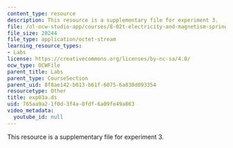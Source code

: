```yaml
---
content_type: resource
description: This resource is a supplementary file for experiment 3.
file: /ol-ocw-studio-app/courses/8-02t-electricity-and-magnetism-spring-2005/765aa9a21f0d3f4a8fdf6a09fe49a863_exp03a.ds
file_size: 20244
file_type: application/octet-stream
learning_resource_types:
- Labs
license: https://creativecommons.org/licenses/by-nc-sa/4.0/
ocw_type: OCWFile
parent_title: Labs
parent_type: CourseSection
parent_uid: 8f8ae142-b013-b61f-6075-6a830d093354
resourcetype: Other
title: exp03a.ds
uid: 765aa9a2-1f0d-3f4a-8fdf-6a09fe49a863
video_metadata:
  youtube_id: null
---
```

This resource is a supplementary file for experiment 3.